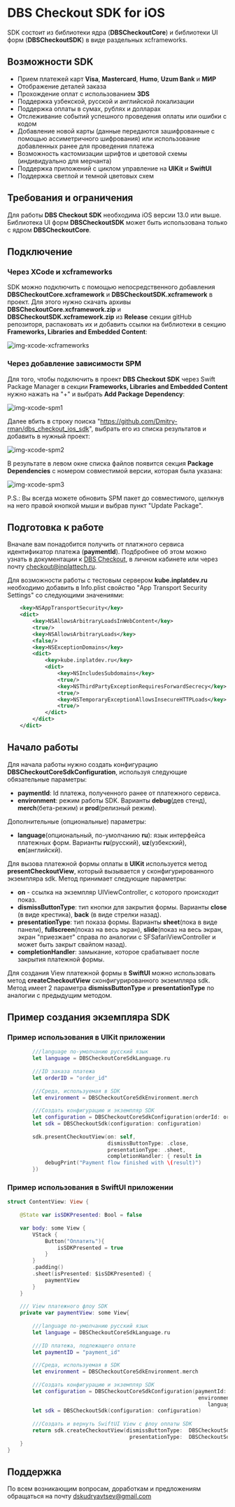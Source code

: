 # DBS Checkout SDK for iOS

SDK состоит из библиотеки ядра (**DBSCheckoutCore**) и библиотеки UI форм (**DBSCheckoutSDK**) в виде раздельных xcframeworks.

## Возможности SDK

- Прием платежей карт **Visa**, **Mastercard**, **Humo**, **Uzum Bank** и **МИР**
- Отображение деталей заказа
- Прохождение оплат с использованием **3DS**
- Поддержка узбекской, русской и английской локализации
- Поддержка оплаты в сумах, рублях и долларах
- Отслеживание событий успешного проведения оплаты или ошибки с кодом
- Добавление новой карты (данные передаются зашифрованные с помощью ассиметричного шифрования) или использование добавленных ранее для проведения платежа
- Возможность кастомизации шрифтов и цветовой схемы (индивидуально для мерчанта)
- Поддержка приложений с циклом управление на **UIKit** и **SwiftUI**
- Поддержка светлой и темной цветовых схем

## Требования и ограничения

Для работы **DBS Checkout SDK** необходима iOS версии 13.0 или выше.
Библиотека UI форм **DBSCheckoutSDK** может быть использована только с ядром **DBSCheckoutCore**.

## Подключение
### Через XCode и xcframeworks
SDK можно подключить с помощью непосредственного добавления **DBSCheckoutCore.xcframework** и **DBSCheckoutSDK.xcframework** в проект.
Для этого нужно скачать архивы  **DBSCheckoutCore.xcframework.zip** и **DBSCheckoutSDK.xcframework.zip** из **Release** секции gitHub репозиторя, распаковать их и добавить ссылки на библиотеки в секцию **Frameworks, Libraries and Embedded Content**:

![img-xcode-xcframeworks]

### Через добавление зависимости **SPM**
Для того, чтобы подключить в проект **DBS Checkout SDK** через Swift Package Manager в секции **Frameworks, Libraries and Embedded Content** нужно нажать на "+" и выбрать **Add Package Dependency**: 

![img-xcode-spm1]

Далее вбить в строку поиска "https://github.com/Dmitry-rman/dbs_checkout_ios_sdk", выбрать его из списка результатов и добавить в нужный проект:

![img-xcode-spm2]

В результате в левом окне списка файлов появится секция **Package Dependencies** с номером совместимой версии, которая была указана:

![img-xcode-spm3]

P.S.: Вы всегда можете обновить SPM пакет до совместимого, щелкнув на него правой кнопкой мыши и выбрав пункт "Update Package".

## Подготовка к работе

Вначале вам понадобится получить от платжного сервиса идентификатор платежа (**paymentId**).
Подбробнее об этом можно узнать в документации к [DBS Checkout][inplattech-checkout-help], в личном кабинете или через почту checkout@inplattech.ru.

Для возможности работы с тестовым сервером **kube.inplatdev.ru** необходимо добавить в Info.plist свойство
"App Transport Security Settings" со следующими значениями:

```xml
    <key>NSAppTransportSecurity</key>
    <dict>
        <key>NSAllowsArbitraryLoadsInWebContent</key>
        <true/>
        <key>NSAllowsArbitraryLoads</key>
        <false/>
        <key>NSExceptionDomains</key>
        <dict>
            <key>kube.inplatdev.ru</key>
            <dict>
                <key>NSIncludesSubdomains</key>
                <true/>
                <key>NSThirdPartyExceptionRequiresForwardSecrecy</key>
                <true/>
                <key>NSTemporaryExceptionAllowsInsecureHTTPLoads</key>
                <true/>
            </dict>
        </dict>
    </dict>
```

## Начало работы

Для начала работы нужно создать конфигурацию **DBSCheckoutCoreSdkConfiguration**, используя следующие обязательные параметры:
- **paymentId**: Id платежа, полученного ранее от платежного сервиса.
- **environment**: режим работы SDK. Варианты **debug**(дев стенд), **merch**(бета-режим) и **prod**(релизный режим).

 Дополнительные (опциональные) параметры:
- **language**(опциональный, по-умолчанию **ru**): язык интерфейса платежных форм. Варианты **ru**(русский), **uz**(узбекский), **en**(английскй).

Для вызова платежной формы оплаты в **UIKit** используется метод **presentCheckoutView**, который вызывается у сконфигурированного экземпляра sdk. Метод принимает следующие параметры:
- **on** - ссылка на экземпляр UIViewController, с которого происходит показ.
- **dismissButtonType**: тип кнопки для закрытия формы. Варианты **close** (в виде крестика), **back** (в виде стрелки назад).
- **presentationType**: тип показа формы. Варианты **sheet**(пока в виде панели), **fullscreen**(показ на весь экран), **slide**(показ на весь экран, экран "приезжает" справа по аналогии с SFSafariViewController и может быть закрыт свайпом назад).
- **completionHandler**: замыкание, которое срабатывает после закрытия платежной формы.

Для создания View платежной формы в **SwiftUI** можно использовать метод **createCheckoutView** сконфигурированного экземпляра sdk. Метод имеет 2 параметра **dismissButtonType** и **presentationType** по аналогии с предыдущим методом.

## Пример создания экземпляра SDK

### Пример использования в UIKit приложении

```swift
        ///language по-умолчанию русский язык
        let language = DBSCheckoutCoreSdkLanguage.ru
        
        ///ID заказа платежа
        let orderID = "order_id"
        
        ///Среда, используемая в SDK
        let environment = DBSCheckoutCoreSdkEnvironment.merch
        
        ///Создать конфигурацию и экземпляр SDK
        let configuration = DBSCheckoutCoreSdkConfiguration(orderId: orderID, environment: environment, language: language)
        let sdk = DBSCheckoutSdk(configuration: configuration)
        
        sdk.presentCheckoutView(on: self,
                                dismissButtonType: .close,
                                presentationType: .sheet,
                                completionHandler: { result in
            debugPrint("Payment flow finished with \(result)")
        })
```

### Пример использования в SwiftUI приложении

```swift
struct ContentView: View {
    
    @State var isSDKPresented: Bool = false
    
    var body: some View {
        VStack {
            Button("Оплатить"){
                isSDKPresented = true
            }
        }
        .padding()
        .sheet(isPresented: $isSDKPresented) {
            paymentView
        }
    }
    
    /// View платежного флоу SDK
    private var paymentView: some View{
        
        ///language по-умолчанию русский язык
        let language = DBSCheckoutCoreSdkLanguage.ru
        
        ///ID платежа, подлежащего оплате
        let paymentID = "payment_id"
        
        ///Среда, используемая в SDK
        let environment = DBSCheckoutCoreSdkEnvironment.merch
        
        ///Создать конфигурацию и экземпляр SDK
        let configuration = DBSCheckoutCoreSdkConfiguration(paymentId: paymentID,
                                                             environment: environment,
                                                                language: language)
        let sdk = DBSCheckoutSdk(configuration: configuration)
        
        ///Создать и вернуть SwiftUI View с флоу оплаты SDK
        return sdk.createCheckoutView(dismissButtonType:  DBSCheckoutSdk.DismissButtonType.close,
                                       presentationType:  DBSCheckoutSdk.PresentationType.sheet)
    }
}
```

## Поддержка

По всем возникающим вопросам, доработкам и предложениям обращаться на почту dskudryavtsev@gmail.com

[img-xcode-xcframeworks]: https://github.com/Dmitry-rman/dbs_checkout_ios_sdk/blob/main/images/xcode_xcframeworks.png?raw=true
[img-xcode-spm1]: https://github.com/Dmitry-rman/dbs_checkout_ios_sdk/blob/main/images/xcode_spm1.png?raw=true
[img-xcode-spm2]: https://github.com/Dmitry-rman/dbs_checkout_ios_sdk/blob/main/images/xcode_spm2.png?raw=true
[img-xcode-spm3]: https://github.com/Dmitry-rman/dbs_checkout_ios_sdk/blob/main/images/xcode_spm3.png?raw=true
[inplattech-checkout-help]: https://inplat-tech.ru/docs/merchantapi/

